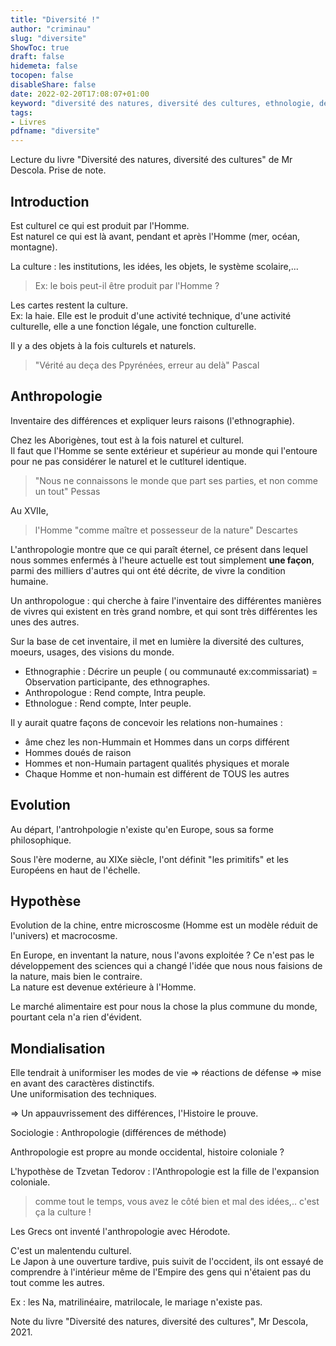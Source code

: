 ```yaml
---
title: "Diversité !"
author: "criminau"
slug: "diversite"
ShowToc: true
draft: false
hidemeta: false
tocopen: false
disableShare: false
date: 2022-02-20T17:08:07+01:00
keyword: "diversité des natures, diversité des cultures, ethnologie, descola, anthropologie, diversité, nature"
tags:
- Livres
pdfname: "diversite"
---
```


Lecture du livre "Diversité des natures, diversité des cultures" de Mr Descola.
Prise de note.
<!--more-->

## Introduction

Est culturel ce qui est produit par l'Homme.  
Est naturel ce qui est là avant, pendant et après l'Homme (mer, océan, montagne).

La culture : les institutions, les idées, les objets, le système scolaire,...

> Ex: le bois peut-il être produit par l'Homme ?

Les cartes restent la culture.  
Ex: la haie. Elle est le produit d'une activité technique, d'une activité culturelle, elle a une fonction légale, une fonction culturelle.

Il y a des objets à la fois culturels et naturels.

> "Vérité au deça des Ppyrénées, erreur au delà"
> Pascal

## Anthropologie

Inventaire des différences et expliquer leurs raisons (l'ethnographie).

Chez les Aborigènes, tout est à la fois naturel et culturel.  
Il faut que l'Homme se sente extérieur et supérieur au monde qui l'entoure pour ne pas considérer le naturel et le cutlturel identique.

> "Nous ne connaissons le monde que part ses parties, et non comme un tout"
> Pessas

Au XVIIe,
> l'Homme "comme maître et possesseur de la nature"
> Descartes

L'anthropologie montre que ce qui paraît éternel, ce présent dans lequel nous sommes enfermés à l'heure actuelle est tout simplement **une façon**, parmi des milliers d'autres qui ont été décrite, de vivre la condition humaine.

Un anthropologue :  qui cherche à faire l'inventaire des différentes manières de vivres qui existent en très grand nombre, et qui sont très différentes les unes des autres.

Sur la base de cet inventaire, il met en lumière la diversité des cultures, moeurs, usages, des visions du monde.

- Ethnographie : Décrire un peuple ( ou communauté ex:commissariat) = Observation participante, des ethnographes.
- Anthropologue : Rend compte, Intra peuple.
- Ethnologue : Rend compte, Inter peuple.

Il y aurait quatre façons de concevoir les relations non-humaines :

- âme chez les non-Hummain et Hommes dans un corps différent
- Hommes doués de raison
- Hommes et non-Humain partagent qualités physiques et morale
- Chaque Homme et non-humain est différent de TOUS les autres

## Evolution

Au départ, l'antrohpologie n'existe qu'en Europe, sous sa forme philosophique.

Sous l'ère moderne, au XIXe siècle, l'ont définit "les primitifs" et les Européens en haut de l'échelle.

## Hypothèse

Evolution de la chine, entre microscosme (Homme est un modèle réduit de l'univers) et macrocosme.

En Europe, en inventant la nature, nous l'avons exploitée ?
Ce n'est pas le développement des sciences qui a changé l'idée que nous nous faisions de la nature, mais bien le contraire.  
La nature est devenue extérieure à l'Homme.

Le marché alimentaire est pour nous la chose la plus commune du monde, pourtant cela n'a rien d'évident.

## Mondialisation

Elle tendrait à uniformiser les modes de vie => réactions de défense => mise en avant des caractères distinctifs.  
Une uniformisation des techniques.

=> Un appauvrissement des différences, l'Histoire le prouve.

Sociologie : Anthropologie (différences de méthode)

Anthropologie est propre au monde occidental, histoire coloniale ?

L'hypothèse de Tzvetan Tedorov : l'Anthropologie est la fille de l'expansion coloniale.

> comme tout le temps, vous avez le côté bien et mal des idées,.. c'est ça la culture !

Les Grecs ont inventé l'anthropologie avec Hérodote.

C'est un malentendu culturel.  
Le Japon à une ouverture tardive, puis suivit de l'occident, ils ont essayé de comprendre à l'intérieur même de l'Empire des gens qui n'étaient pas du tout comme les autres.  

Ex : les Na, matrilinéaire, matrilocale, le mariage n'existe pas.



Note du livre "Diversité des natures, diversité des cultures", Mr Descola, 2021.
